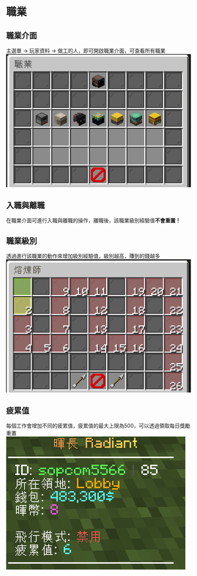 # 職業

## 職業介面
主選單 -> 玩家資料 -> 做工的人，即可開啟職業介面，可查看所有職業
![圖片](assets/jobs_menu.png)

## 入職與離職
在職業介面可進行入職與離職的操作，離職後，該職業級別經驗值**不會重置！**

## 職業級別
透過進行該職業的動作來增加級別經驗值，級別越高，賺到的錢越多
![圖片](assets/jobs_menu_xp.png)

## 疲累值
每個工作會增加不同的疲累值，疲累值的最大上限為500，可以透過領取每日獎勵重置
![圖片](assets/scoreboard.png)
